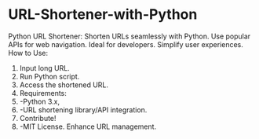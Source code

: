 # URL-Shortener-with-Python
Python URL Shortener:  Shorten URLs seamlessly with Python. Use popular APIs for web navigation. Ideal for developers. Simplify user experiences.
How to Use:
1. Input long URL.
2. Run Python script.
3. Access the shortened URL.
4. Requirements:
5. -Python 3.x,
6. -URL shortening library/API integration.
7. Contribute!
8. -MIT License. Enhance URL management.
